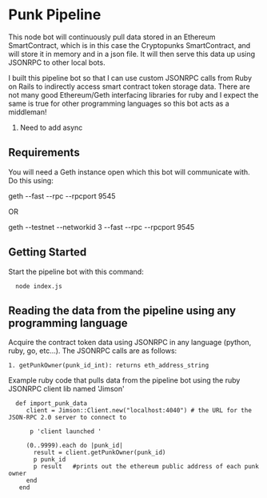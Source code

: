 # Punk Pipeline
This node bot will continuously pull data stored in an Ethereum SmartContract, which is in this case the Cryptopunks SmartContract, and will store it in memory and in a json file.  It will then serve this data up using JSONRPC to other local bots.  

I built this pipeline bot so that I can use custom JSONRPC calls from Ruby on Rails to indirectly access smart contract token storage data.  There are not many good Ethereum/Geth interfacing libraries for ruby and I expect the same is true for other programming languages so this bot acts as a middleman!  


1. Need to add async


## Requirements
You will need a Geth instance open which this bot will communicate with. Do this using:

geth --fast --rpc --rpcport 9545

OR

geth --testnet --networkid 3 --fast --rpc --rpcport 9545

## Getting Started

 Start the pipeline bot with this command:

      node index.js


## Reading the data from the pipeline using any programming language

Acquire the contract token data using JSONRPC in any language (python, ruby, go, etc...). The JSONRPC calls are as follows:

    1. getPunkOwner(punk_id_int): returns eth_address_string

 Example ruby code that pulls data from the pipeline bot using the ruby JSONRPC client lib named 'Jimson'

      def import_punk_data
         client = Jimson::Client.new("localhost:4040") # the URL for the JSON-RPC 2.0 server to connect to

          p 'client launched '

         (0..9999).each do |punk_id|
           result = client.getPunkOwner(punk_id)
           p punk_id
           p result   #prints out the ethereum public address of each punk owner           
         end
       end
